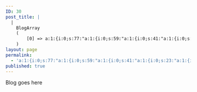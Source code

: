 ```yaml
---
ID: 30
post_title: |
  |
    BlogArray
    (
        [0] => a:1:{i:0;s:77:"a:1:{i:0;s:59:"a:1:{i:0;s:41:"a:1:{i:0;s:23:"a:1:{i:0;s:6:"/blog/";}";}";}";}";}
    )
layout: page
permalink:
  - 'a:1:{i:0;s:77:"a:1:{i:0;s:59:"a:1:{i:0;s:41:"a:1:{i:0;s:23:"a:1:{i:0;s:6:"/blog/";}";}";}";}";}'
published: true
---
```

Blog goes here
